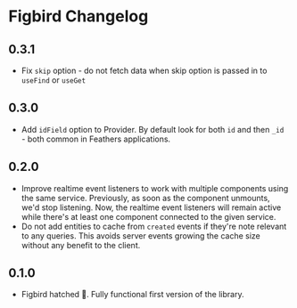 # Figbird Changelog

## 0.3.1

- Fix `skip` option - do not fetch data when skip option is passed in to `useFind` or `useGet`

## 0.3.0

- Add `idField` option to Provider. By default look for both `id` and then `_id` - both common in Feathers applications.

## 0.2.0

- Improve realtime event listeners to work with multiple components using the same service. Previously, as soon as the component unmounts, we'd stop listening. Now, the realtime event listeners will remain active while there's at least one component connected to the given service.
- Do not add entities to cache from `created` events if they're note relevant to any queries. This avoids server events growing the cache size without any benefit to the client.

## 0.1.0

- Figbird hatched 🐣. Fully functional first version of the library.
